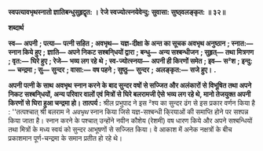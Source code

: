 **स्वपत्यावभृथस्नातो ज्ञातिबन्धुसुहृद्वृत: ।** **रेजे स्वज्योत्स्नयेवेन्दु: सुवासा: सुष्ठ्वलङ्कृत: ॥ ३२॥** 

**शब्दार्थ** 

**स्व—** **अपनी** **; पत्या—** **पत्नी सहित** **; अवभृथ—** **यज्ञ-दीक्षा के अन्त का सूचक अवभृथ अनुष्ठान** **; स्नात:—** **स्नान किये हुए** **;** **ज्ञाति—** **अपने निकट सश्बनि्धयों द्वारा** **; बन्धु—** **अन्य सश्बन्धीजन** **; सुहृत्—** **तथा मित्रगण** **; वृत:—** **घिरे हुए** **; रेजे—** **भव्य लग रहे** **थे** **; स्व-ज्योत्स्नया—** **अपनी ही किरणों समेत** **; इव—** **स²श** **; इन्दु:—** **चन्द्रमा** **; सु—** **सुन्दर** **; वासा:—** **वष पहने** **; सुष्ठु—** **सुन्दर** **;** **अलङ्कृत:—** **सजे हुए।** **.** 

**अपनी पत्नी के साथ** **अवभृथ** **स्नान करने के बाद सुन्दर वषों से सज्जित और अलंकारों से** **विभूषित तथा अपने निकट सश्बनि्धयों, अन्य परिवार वालों एवं मित्रों से घिरे बलरामजी ऐसे** **भव्य लग रहे थे, मानो तेजयुक्त अपनी किरणों से घिरा हुआ चन्द्रमा हो।** **तात्पर्य :** श्रील प्रभुपाद ने इस ²श्य का सुन्दर ढंग से इस प्रकार वर्णन किया है : ''तत्पश्चात् श्री बलराम ने *अवभृथ* स्नान किया जिसे यज्ञ-सश्बन्धी कि्रयाओं की समाप्ति होने पर सश्पन्न किया जाता है। स्नान करने के पश्चात् उन्होंने नवीन कौशेय (रेशमी) वष धारण किये और अपने सश्बन्धियों तथा मित्रों के मध्य स्वयं को सुन्दर आभूषणों से सज्जित किया। वे आकाश में अनेक नक्षत्रों के बीच प्रकाशमान पूर्ण-चन्द्रमा के समान प्रतीत हो रहे थे।  